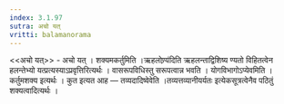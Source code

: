```yaml
---
index: 3.1.97
sutra: अचो यत्‌
vritti: balamanorama
---
```


<<अचो यत्>> - अचो यत् । शक्यमकर्तुमिति ।ऋहलोण्र्य॑दिति ऋहलन्ताद्विशिष्य ण्यतो विहितत्वेन हलन्तेभ्यो यत्प्रत्यस्याऽप्रवृत्तिरित्यर्थः । वासरूपविधिस्तु सरूपत्वान्न भवति । योगविभागोऽप्येवमिति । कर्तुमशक्य इत्यर्थः । कुत इत्यत आह —  तव्यदादिष्वेवेति ।तव्यत्तव्यानीयर्यतः इत्येकसूत्रत्वेनैव पठितुं शक्यत्वादित्यर्थः । 